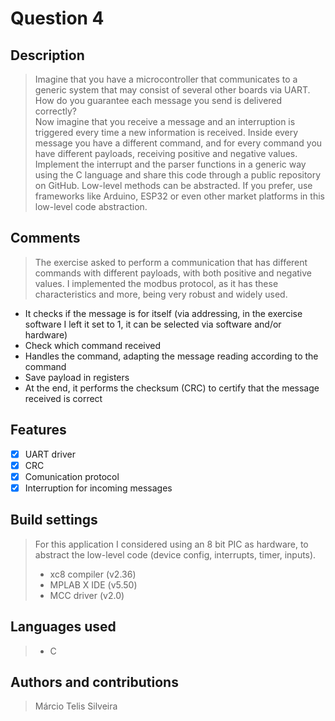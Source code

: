 # Question 4

## Description

> Imagine that you have a microcontroller that communicates to a generic system that may consist of several other boards via UART. How do you guarantee each message you send is delivered correctly?  
> Now imagine that you receive a message and an interruption is triggered every time a new information is received. Inside every message you have a different command, and for every command you have different payloads, receiving positive and negative values.  
> Implement the interrupt and the parser functions in a generic way using the C language and share this code through a public repository on GitHub. Low-level methods can be abstracted. If you prefer, use frameworks like Arduino, ESP32 or even other market platforms in this low-level code abstraction.

## Comments

> The exercise asked to perform a communication that has different commands with different payloads, with both positive and negative values. I implemented the modbus protocol, as it has these characteristics and more, being very robust and widely used.  
- It checks if the message is for itself (via addressing, in the exercise software I left it set to 1, it can be selected via software and/or hardware)
- Check which command received
- Handles the command, adapting the message reading according to the command
- Save payload in registers
- At the end, it performs the checksum (CRC) to certify that the message received is correct

## Features

- [x] UART driver
- [x] CRC
- [x] Comunication protocol
- [x] Interruption for incoming messages

## Build settings

> For this application I considered using an 8 bit PIC as hardware, to abstract the low-level code (device config, interrupts, timer, inputs).
>- xc8 compiler (v2.36)
>- MPLAB X IDE (v5.50)
>- MCC driver (v2.0)

## Languages used

>- C

## Authors and contributions

> Márcio Telis Silveira
